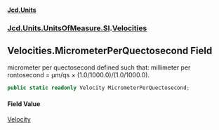 #### [Jcd.Units](index 'index')
### [Jcd.Units.UnitsOfMeasure.SI](Jcd.Units.UnitsOfMeasure.SI 'Jcd.Units.UnitsOfMeasure.SI').[Velocities](Velocities 'Jcd.Units.UnitsOfMeasure.SI.Velocities')

## Velocities.MicrometerPerQuectosecond Field

micrometer per quectosecond defined such that: millimeter per rontosecond = μm/qs × (1.0/1000.0)/(1.0/1000.0).

```csharp
public static readonly Velocity MicrometerPerQuectosecond;
```

#### Field Value
[Velocity](Velocity 'Jcd.Units.UnitTypes.Velocity')